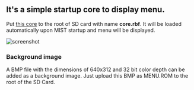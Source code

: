 ## It's a simple startup core to display menu.

Put [this core](https://github.com/sorgelig/Menu_MIST/tree/master/release) to the root of SD card with name **core.rbf**. It will be loaded automatically upon MIST startup and menu will be displayed. 

![screenshot](menu.png)

### Background image

A BMP file with the dimensions of 640x312 and 32 bit color depth can be added as a background image. Just upload this BMP as MENU.ROM to the root of the SD Card.
